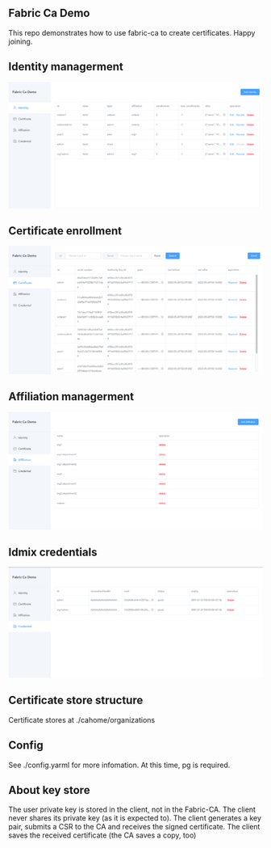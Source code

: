 ## Fabric Ca Demo
This repo demonstrates how to use fabric-ca to create certificates.
Happy joining.

## Identity managerment
![identity](./doc/d01.png)

## Certificate enrollment
![enroll](doc/d02.png)

## Affiliation managerment
![affi](doc/d03.png)

## Idmix credentials
![idmix](doc/d04.png)

## Certificate store structure
Certificate stores at ./cahome/organizations

## Config
See ./config.yarml for more infomation. At this time, pg is required.

## About key store
The user private key is stored in the client, not in the Fabric-CA. The client never shares its private key (as it is expected to). The client generates a key pair, submits a CSR to the CA and receives the signed certificate. The client saves the received certificate (the CA saves a copy, too)